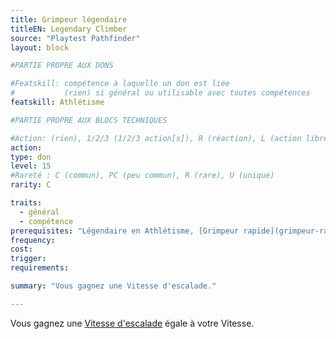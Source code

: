```yaml
---
title: Grimpeur légendaire
titleEN: Legendary Climber
source: "Playtest Pathfinder"
layout: block

#PARTIE PROPRE AUX DONS

#Featskill: compétence à laquelle un don est liée
#           (rien) si général ou utilisable avec toutes compétences
featskill: Athlétisme

#PARTIE PROPRE AUX BLOCS TECHNIQUES

#Action: (rien), 1/2/3 (1/2/3 action[s]), R (réaction), L (action libre)
action:
type: don
level: 15
#Rareté : C (commun), PC (peu commun), R (rare), U (unique)
rarity: C

traits:
  - général
  - compétence
prerequisites: "Légendaire en Athlétisme, [Grimpeur rapide](grimpeur-rapide.html)"
frequency:
cost:
trigger:
requirements:

summary: "Vous gagnez une Vitesse d'escalade."

---
```


Vous gagnez une [Vitesse d'escalade](/ch9-jouer-à-pathfinder/mouvement-et-positionnement.html#vitesse-descalade) égale à votre Vitesse.